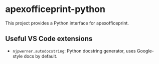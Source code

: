 # apexofficeprint-python
This project provides a Python interface for apexofficeprint.

## Useful VS Code extensions
- `njpwerner.autodocstring`: Python docstring generator, uses Google-style docs by default.